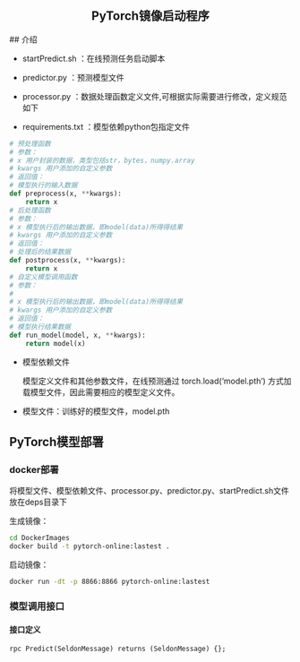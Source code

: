 
<center><h2>PyTorch镜像启动程序</h2></center>
## 介绍

- startPredict.sh ：在线预测任务启动脚本  

- predictor.py ：预测模型文件   

- processor.py ：数据处理函数定义文件,可根据实际需要进行修改，定义规范如下

- requirements.txt ：模型依赖python包指定文件   

```python
# 预处理函数
# 参数：
# x 用户封装的数据，类型包括str，bytes，numpy.array
# kwargs 用户添加的自定义参数
# 返回值：
# 模型执行的输入数据
def preprocess(x, **kwargs):
    return x
# 后处理函数
# 参数：
# x 模型执行后的输出数据，即model(data)所得得结果
# kwargs 用户添加的自定义参数
# 返回值：
# 处理后的结果数据
def postprocess(x, **kwargs):
	return x
# 自定义模型调用函数
# 参数：
# 
# x 模型执行后的输出数据，即model(data)所得得结果
# kwargs 用户添加的自定义参数
# 返回值：
# 模型执行结果数据
def run_model(model, x, **kwargs):
	return model(x)

```

- 模型依赖文件 

   模型定义文件和其他参数文件，在线预测通过 torch.load(‘model.pth’) 方式加载模型文件，因此需要相应的模型定义文件。 

- 模型文件：训练好的模型文件，model.pth

## PyTorch模型部署
### docker部署

将模型文件、模型依赖文件、processor.py、predictor.py、startPredict.sh文件放在deps目录下

生成镜像：  
```bash
cd DockerImages
docker build -t pytorch-online:lastest .
```
启动镜像：  
```bash
docker run -dt -p 8866:8866 pytorch-online:lastest
```


### 模型调用接口
#### 接口定义
```protobuf
rpc Predict(SeldonMessage) returns (SeldonMessage) {};
```